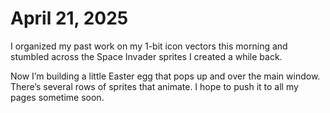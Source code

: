 # April 21, 2025

I organized my past work on my 1-bit icon vectors this morning and stumbled across the Space Invader sprites I created a while back. 

Now I’m building a little Easter egg that pops up and over the main window. There’s several rows of sprites that animate. I hope to push it to all my pages sometime soon. 